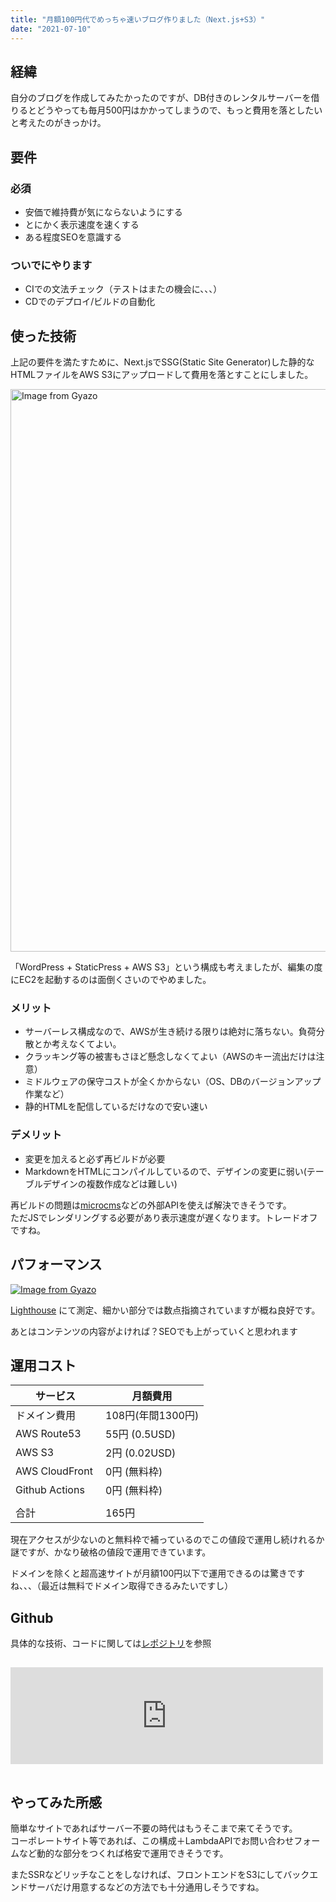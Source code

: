 ```yaml
---
title: "月額100円代でめっちゃ速いブログ作りました（Next.js+S3）"
date: "2021-07-10"
---
```


## 経緯
自分のブログを作成してみたかったのですが、DB付きのレンタルサーバーを借りるとどうやっても毎月500円はかかってしまうので、もっと費用を落としたいと考えたのがきっかけ。

## 要件

### 必須
- 安価で維持費が気にならないようにする
- とにかく表示速度を速くする
- ある程度SEOを意識する

### ついでにやります
- CIでの文法チェック（テストはまたの機会に、、、）
- CDでのデプロイ/ビルドの自動化

## 使った技術
上記の要件を満たすために、Next.jsでSSG(Static Site Generator)した静的なHTMLファイルをAWS S3にアップロードして費用を落とすことにしました。

<img src="https://i.gyazo.com/7408a985c7061323454219c7ed85796b.png" alt="Image from Gyazo" width="900"/>


「WordPress + StaticPress + AWS S3」という構成も考えましたが、編集の度にEC2を起動するのは面倒くさいのでやめました。

### メリット
- サーバーレス構成なので、AWSが生き続ける限りは絶対に落ちない。負荷分散とか考えなくてよい。
- クラッキング等の被害もさほど懸念しなくてよい（AWSのキー流出だけは注意）
- ミドルウェアの保守コストが全くかからない（OS、DBのバージョンアップ作業など）
- 静的HTMLを配信しているだけなので安い速い

### デメリット
- 変更を加えると必ず再ビルドが必要
- MarkdownをHTMLにコンパイルしているので、デザインの変更に弱い(テーブルデザインの複数作成などは難しい)
  
再ビルドの問題は[microcms](https://microcms.io/ )などの外部APIを使えば解決できそうです。    
ただJSでレンダリングする必要があり表示速度が遅くなります。トレードオフですね。


## パフォーマンス
[![Image from Gyazo](https://i.gyazo.com/5a4ef8886e9a0cbca0f4b8610a0e1c2f.png)](https://gyazo.com/5a4ef8886e9a0cbca0f4b8610a0e1c2f)

[Lighthouse](https://developers.google.com/web/tools/lighthouse?hl=ja) にて測定、細かい部分では数点指摘されていますが概ね良好です。

あとはコンテンツの内容がよければ？SEOでも上がっていくと思われます

## 運用コスト
| サービス                 | 月額費用          | 
| ------------------------ | ----------------- | 
| ドメイン費用　　 | 108円(年間1300円) | 
| AWS Route53              | 55円 (0.5USD)     | 
| AWS S3                   | 2円 (0.02USD)     | 
| AWS CloudFront           | 0円 (無料枠)      | 
| Github Actions           | 0円 (無料枠)      | 
|                          |                   | 
| 合計                     | 165円             | 

現在アクセスが少ないのと無料枠で補っているのでこの値段で運用し続けれるか謎ですが、かなり破格の値段で運用できています。

ドメインを除くと超高速サイトが月額100円以下で運用できるのは驚きですね、、、（最近は無料でドメイン取得できるみたいですし）


## Github
具体的な技術、コードに関しては[レポジトリ](https://github.com/nexus4812/my-blog)を参照

<iframe style="width:100%;height:155px;margin:15px 0;max-width:500px;" title="tama-go-go" src="https://hatenablog-parts.com/embed?url=https://github.com/nexus4812/my-blog" frameborder="0" scrolling="no"></iframe>

## やってみた所感
簡単なサイトであればサーバー不要の時代はもうそこまで来てそうです。  
コーポレートサイト等であれば、この構成＋LambdaAPIでお問い合わせフォームなど動的な部分をつくれば格安で運用できそうです。

またSSRなどリッチなことをしなければ、フロントエンドをS3にしてバックエンドサーバだけ用意するなどの方法でも十分通用しそうですね。


